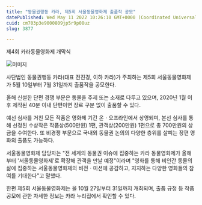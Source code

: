 ```yaml
---
title: "동물권행동 카라, 제5회 서울동물영화제 출품작 공모"
datePublished: Wed May 11 2022 10:26:10 GMT+0000 (Coordinated Universal Time)
cuid: cm703p3e9000809jp5r9p08uz
slug: 3877

---
```



제4회 카라동물영화제 개막식

![이미지](https://cdn.hashnode.com/res/hashnode/image/upload/v1739255294227/3141dc9b-c40b-4a97-bded-aecf73ec10d3.jpeg)

사단법인 동물권행동 카라(대표 전진경, 이하 카라)가 주최하는 제5회 서울동물영화제가 5월 10일부터 7월 31일까지 출품작을 공모한다.

올해 신설한 단편 경쟁 부문은 동물을 주제 또는 소재로 다루고 있으며, 2020년 1월 이후 제작된 40분 이내 단편이면 장르 구분 없이 출품할 수 있다.

예선 심사를 거친 모든 작품은 영화제 기간 온ㆍ오프라인에서 상영되며, 본선 심사를 통해 선정된 수상작은 작품상(500만원) 1편, 관객상(200만원) 1편으로 총 700만원의 상금을 수여한다. 또 비경쟁 부문으로 국내외 동물권 논의의 다양한 층위를 살피는 장편 영화의 출품도 가능하다.

서울동물영화제 담당자는 "전 세계의 동물권 이슈에 집중하는 카라 동물영화제가 올해부터 '서울동물영화제'로 확장해 관객을 만날 예정"이라며 "영화를 통해 비인간 동물의 삶에 집중하는 서울동물영화제의 비전ㆍ미션에 공감하고, 지지하는 다양한 영화들의 참여를 기대한다"고 말했다.

한편 제5회 서울동물영화제는 올 10월 27일부터 31일까지 개최되며, 출품 규정 등 작품 공모에 관한 자세한 정보는 카라 누리집에서 확인할 수 있다.